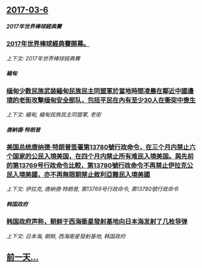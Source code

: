 ## [2017-03-6](/news/2017/03/6/index.md)

##### 2017年世界棒球經典賽
### [2017年世界棒球經典賽開幕。 ](/news/2017/03/6/2017年世界棒球經典賽開幕.md)
_上下文: 2017年世界棒球經典賽_

##### 緬甸
### [缅甸少数民族武装緬甸民族民主同盟軍於當地時間凌晨在鄰近中國邊境的老街攻擊缅甸安全部队，包括平民在內有至少30人在衝突中喪生 ](/news/2017/03/6/缅甸少数民族武装緬甸民族民主同盟軍於當地時間凌晨在鄰近中國邊境的老街攻擊缅甸安全部队-包括平民在內有至少30人在衝突中喪.md)
_上下文: 緬甸, 緬甸民族民主同盟軍, 老街_

##### 唐納德·特朗普
### [美国总统唐纳德·特朗普签署第13780號行政命令，在三个月内禁止六个国家的公民入境美国，在四个月内禁止所有难民入境美国。與先前的第13769号行政命令比較，第13780號行政命令不再禁止伊拉克公民入境美國，亦不再無限期禁止敘利亞難民入境美國 ](/news/2017/03/6/美国总统唐纳德-特朗普签署第13780號行政命令-在三个月内禁止六个国家的公民入境美国-在四个月内禁止所有难民入境美国.md)
_上下文: 伊拉克, 唐納德·特朗普, 第13769号行政命令, 第13780號行政命令_

##### 韩国政府
### [韩国政府声称，朝鲜于西海衛星發射基地向日本海发射了几枚导弹 ](/news/2017/03/6/韩国政府声称-朝鲜于西海衛星發射基地向日本海发射了几枚导弹.md)
_上下文: 日本海, 朝鲜, 西海衛星發射基地, 韩国政府_

## [前一天...](/news/2017/03/5/index.md)

